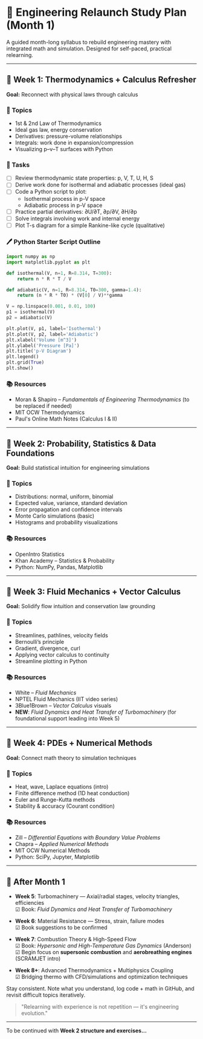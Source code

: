 # 🚀 Engineering Relaunch Study Plan (Month 1)

A guided month-long syllabus to rebuild engineering mastery with integrated math and simulation. Designed for self-paced, practical relearning.

---

## 📅 Week 1: Thermodynamics + Calculus Refresher
**Goal:** Reconnect with physical laws through calculus

### 🔧 Topics
- 1st & 2nd Law of Thermodynamics
- Ideal gas law, energy conservation
- Derivatives: pressure-volume relationships
- Integrals: work done in expansion/compression
- Visualizing p–v–T surfaces with Python

### 📆 Tasks
- [ ] Review thermodynamic state properties: p, V, T, U, H, S
- [ ] Derive work done for isothermal and adiabatic processes (ideal gas)
- [ ] Code a Python script to plot:
  - Isothermal process in p-V space
  - Adiabatic process in p-V space
- [ ] Practice partial derivatives: ∂U/∂T, ∂p/∂V, ∂H/∂p
- [ ] Solve integrals involving work and internal energy
- [ ] Plot T-s diagram for a simple Rankine-like cycle (qualitative)

### 🖊️ Python Starter Script Outline
```python
import numpy as np
import matplotlib.pyplot as plt

def isothermal(V, n=1, R=8.314, T=300):
    return n * R * T / V

def adiabatic(V, n=1, R=8.314, T0=300, gamma=1.4):
    return (n * R * T0) * (V[0] / V)**gamma

V = np.linspace(0.001, 0.01, 100)
p1 = isothermal(V)
p2 = adiabatic(V)

plt.plot(V, p1, label='Isothermal')
plt.plot(V, p2, label='Adiabatic')
plt.xlabel('Volume [m^3]')
plt.ylabel('Pressure [Pa]')
plt.title('p-V Diagram')
plt.legend()
plt.grid(True)
plt.show()
```

### 📚 Resources
- Moran & Shapiro – *Fundamentals of Engineering Thermodynamics* (to be replaced if needed)
- MIT OCW Thermodynamics
- Paul's Online Math Notes (Calculus I & II)

---

## 📅 Week 2: Probability, Statistics & Data Foundations
**Goal:** Build statistical intuition for engineering simulations

### 🔧 Topics
- Distributions: normal, uniform, binomial
- Expected value, variance, standard deviation
- Error propagation and confidence intervals
- Monte Carlo simulations (basic)
- Histograms and probability visualizations

### 📚 Resources
- OpenIntro Statistics
- Khan Academy – Statistics & Probability
- Python: NumPy, Pandas, Matplotlib

---

## 📅 Week 3: Fluid Mechanics + Vector Calculus
**Goal:** Solidify flow intuition and conservation law grounding

### 🔧 Topics
- Streamlines, pathlines, velocity fields
- Bernoulli’s principle
- Gradient, divergence, curl
- Applying vector calculus to continuity
- Streamline plotting in Python

### 📚 Resources
- White – *Fluid Mechanics*
- NPTEL Fluid Mechanics (IIT video series)
- 3Blue1Brown – *Vector Calculus* visuals
- **NEW**: *Fluid Dynamics and Heat Transfer of Turbomachinery* (for foundational support leading into Week 5)

---

## 📅 Week 4: PDEs + Numerical Methods
**Goal:** Connect math theory to simulation techniques

### 🔧 Topics
- Heat, wave, Laplace equations (intro)
- Finite difference method (1D heat conduction)
- Euler and Runge-Kutta methods
- Stability & accuracy (Courant condition)

### 📚 Resources
- Zill – *Differential Equations with Boundary Value Problems*
- Chapra – *Applied Numerical Methods*
- MIT OCW Numerical Methods
- Python: SciPy, Jupyter, Matplotlib

---

## 🤔 After Month 1
- **Week 5**: Turbomachinery — Axial/radial stages, velocity triangles, efficiencies  
  ☑ Book: *Fluid Dynamics and Heat Transfer of Turbomachinery*

- **Week 6**: Material Resistance — Stress, strain, failure modes  
  ☑ Book suggestions to be confirmed

- **Week 7**: Combustion Theory & High-Speed Flow  
  ☑ Book: *Hypersonic and High-Temperature Gas Dynamics* (Anderson)  
  ☑ Begin focus on **supersonic combustion** and **aerobreathing engines** (SCRAMJET intro)

- **Week 8+**: Advanced Thermodynamics + Multiphysics Coupling  
  ☑ Bridging thermo with CFD/simulations and optimization techniques

Stay consistent. Note what you understand, log code + math in GitHub, and revisit difficult topics iteratively.

> "Relearning with experience is not repetition — it's engineering evolution."

---

To be continued with **Week 2 structure and exercises...**
